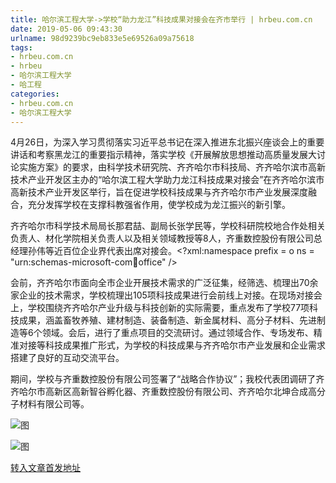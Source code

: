 ```yaml
---
title: 哈尔滨工程大学->学校“助力龙江”科技成果对接会在齐市举行 | hrbeu.com.cn
date: 2019-05-06 09:43:30
urlname: 98d9239bc9eb833e5e69526a09a75618
tags: 
- hrbeu.com.cn
- hrbeu
- 哈尔滨工程大学
- 哈工程
categories:
- hrbeu.com.cn
- 哈尔滨工程大学
---
```


4月26日，为深入学习贯彻落实习近平总书记在深入推进东北振兴座谈会上的重要讲话和考察黑龙江的重要指示精神，落实学校《开展解放思想推动高质量发展大讨论实施方案》的要求，由科学技术研究院、齐齐哈尔市科技局、齐齐哈尔滨市高新技术产业开发区主办的“哈尔滨工程大学助力龙江科技成果对接会”在齐齐哈尔滨市高新技术产业开发区举行，旨在促进学校科技成果与齐齐哈尔市产业发展深度融合，充分发挥学校在支撑科教强省作用，使学校成为龙江振兴的新引擎。

齐齐哈尔市科学技术局局长那君喆、副局长张学民等，学校科研院校地合作处相关负责人、材化学院相关负责人以及相关领域教授等8人，齐重数控股份有限公司总经理孙伟等近百位企业界代表出席对接会。<?xml:namespace prefix = o ns = "urn:schemas-microsoft-com:office:office" />

会前，齐齐哈尔市面向全市企业开展技术需求的广泛征集，经筛选、梳理出70余家企业的技术需求，学校梳理出105项科技成果进行会前线上对接。在现场对接会上，学校围绕齐齐哈尔产业升级与科技创新的实际需要，重点发布了学校77项科技成果，涵盖畜牧养殖、建材制造、装备制造、新金属材料、高分子材料、先进制造等6个领域。会后，进行了重点项目的交流研讨。通过领域合作、专场发布、精准对接等科技成果推广形式，为学校的科技成果与齐齐哈尔市产业发展和企业需求搭建了良好的互动交流平台。

期间，学校与齐重数控股份有限公司签署了“战略合作协议”；我校代表团调研了齐齐哈尔市高新区高新智谷孵化器、齐重数控股份有限公司、齐齐哈尔北坤合成高分子材料有限公司等。



![图](http://gongxue.cn/news/UploadFiles_4906/201904/2019042815155815.jpg)

![图](http://gongxue.cn/news/UploadFiles_4906/201904/2019042815155867.jpg)

[转入文章首发地址](http://gongxue.cn/news/2019/201904/news_195238.html)